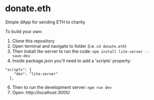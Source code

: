 # donate.eth
Simple dApp for sending ETH to charity

To build your own: 

1. Clone this repository   
2. Open terminal and navigate to folder (i.e. `cd donate.eth`)
3. Then install lite-server to run the code: `npm install lite-server --save-dev`
4. Inside package.json you'll need to add a 'scripts' property: 
```
"scripts": {    
    "dev": "lite-server"
  },
```  
6. Then to run the development server: `npm run dev`
7. Open: http://localhost:3000/
